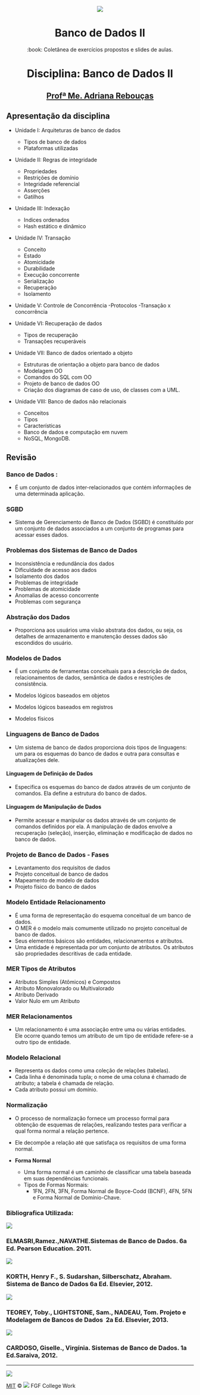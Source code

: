 <p align="center">
<img src="http://www.impacta.com.br/blog/wp-content/uploads/2017/10/header_banco_de_dados_sql.jpg">
</p>
<h1 align="center">Banco de Dados II</h1>
<p align="center">:book: Coletânea de exercícios propostos e slides de aulas.</p>


<h1 align="center">Disciplina: Banco de Dados II</h1>
<h2 align="center"><a href="http://lattes.cnpq.br/3109895561145359">Profª Me. Adriana Rebouças</a></h2>

## Apresentação da disciplina 

- Unidade I: Arquiteturas de banco de dados 
  - Tipos de banco de dados 
  - Plataformas utilizadas 

- Unidade II: Regras de integridade
  - Propriedades 
  - Restrições de domínio 
  - Integridade referencial 
  - Asserções 
  - Gatilhos  
  
- Unidade III: Indexação 
  - Indices ordenados 
  - Hash estático e dinâmico
  
- Unidade IV: Transação 
  - Conceito 
  - Estado  
  - Atomicidade
  - Durabilidade 
  - Execução concorrente 
  - Serialização 
  - Recuperação 
  - Isolamento
  
- Unidade V: Controle de Concorrência 
  -Protocolos 
  -Transação x concorrência 
  
- Unidade VI: Recuperação de dados 
  - Tipos de recuperação 
  - Transações recuperáveis 
  
- Unidade VII: Banco de dados orientado a objeto 
  - Estruturas de orientação a objeto para banco de dados  
  - Modelagem OO 
  - Comandos do  SQL com OO 
  - Projeto de banco de dados  OO 
  - Criação dos diagramas de caso de uso, de classes com a UML.   

- Unidade VIII:  Banco de dados não relacionais 
  - Conceitos 
  - Tipos 
  - Características 
  - Banco de dados e computação em nuvem 
  - NoSQL, MongoDB. 


## Revisão

### Banco de Dados :
  - É um conjunto de dados inter-relacionados que contém informações de uma determinada aplicação.
  
### SGBD
  - Sistema de Gerenciamento de Banco de Dados (SGBD) é constituído por um conjunto de dados associados a um conjunto de programas para acessar esses dados.
  
### Problemas dos Sistemas de Banco de Dados
  - Inconsistência e redundância dos dados 
  - Dificuldade de acesso aos dados 
  - Isolamento dos dados 
  - Problemas de integridade 
  - Problemas de atomicidade 
  - Anomalias de acesso concorrente 
  - Problemas com segurança
  
### Abstração dos Dados

  - Proporciona aos usuários uma visão abstrata dos dados, ou seja, os detalhes de armazenamento e manutenção desses dados são escondidos do usuário. 
  
### Modelos de Dados

  - É um conjunto de ferramentas conceituais para a descrição de dados, relacionamentos de dados, semântica de dados e restrições de consistência.

  - Modelos lógicos baseados em objetos 
  - Modelos lógicos baseados em registros 
  - Modelos físicos 

### Linguagens de Banco de Dados 

  - Um sistema de banco de dados  proporciona dois tipos de linguagens: um para os esquemas do banco de dados e outra para consultas e atualizações dele. 
  
#### Linguagem de Definição de Dados

  - Especifica os esquemas do banco de dados através de um conjunto de comandos. Ela define a  estrutura do banco de dados.

#### Linguagem de Manipulação de Dados 

  - Permite acessar e manipular os dados através de um conjunto de comandos definidos por ela. A manipulação de dados envolve a recuperação (seleção), inserção, eliminação e modificação de dados no banco de dados. 
  
### Projeto de Banco de Dados - Fases

  - Levantamento dos requisitos de dados 
  - Projeto conceitual de banco de dados 
  - Mapeamento de modelo de dados 
  - Projeto físico do banco de dados 
  
### Modelo Entidade Relacionamento

  - É uma forma de representação do esquema conceitual de um banco de dados.
  - O MER é o modelo mais comumente utilizado no projeto conceitual de banco de dados. 
  - Seus elementos básicos são entidades, relacionamentos e atributos.
  - Uma entidade é representada por um conjunto de atributos. Os atributos são propriedades descritivas de cada entidade.  

### MER Tipos de Atributos

  - Atributos Simples (Atômicos) e Compostos
  - Atributo Monovalorado ou Multivalorado
  - Atributo Derivado
  - Valor Nulo em um Atributo

### MER Relacionamentos

  - Um relacionamento  é uma associação entre uma ou várias entidades. Ele ocorre quando temos um atributo de um tipo de entidade refere-se a outro tipo de entidade. 
  
### Modelo Relacional 

  - Representa os dados como uma coleção de relações (tabelas). 
  - Cada linha é denominada tupla; o nome de uma coluna é chamado de atributo; a tabela é chamada de relação. 
  - Cada atributo possui um domínio.

### Normalização

- O processo de normalização fornece um processo formal para obtenção de esquemas de relações, realizando testes  para verificar a qual forma normal a  relação pertence. 

- Ele decompõe a relação até que satisfaça os requisitos de uma forma normal.

- **Forma Normal**
  - Uma forma normal é um caminho de classificar uma tabela baseada em suas dependências funcionais. 
  - Tipos de Formas Normais:
    - 1FN, 2FN, 3FN, Forma Normal de Boyce-Codd (BCNF), 4FN, 5FN e Forma Normal de Domínio-Chave.
    
    
 ### Bibliografica Utilizada:
 
 ![](http://pearson.vteximg.com.br/arquivos/ids/156655-264-362/Sistemas-de-Banco-de-Dados_9788579360855.jpg?v=635725689561070000)
 
### ELMASRI,Ramez.,NAVATHE.Sistemas de Banco de Dados.  6a Ed. Pearson Education. 2011. 
 
 ![](http://4.bp.blogspot.com/_aFYkUPKyX3M/Rxf-sUuBkKI/AAAAAAAABfM/Lu16szZ5aSI/s400/Sistema+de+Banco+de+Dados+-+Korth.jpg)
 
### KORTH, Henry F., S. Sudarshan, Silberschatz, Abraham. Sistema de Banco de Dados 6a Ed. Elsevier, 2012. 
 
 ![](http://d1pkzhm5uq4mnt.cloudfront.net/imagens/capas/25bc1d5c8339d1c049f6300bb9f832ebc3b20347.jpg)
 
### TEOREY, Toby., LIGHTSTONE, Sam., NADEAU, Tom. Projeto e Modelagem de Bancos de Dados ­ 2a Ed. Elsevier, 2013. 
 
 ![](https://images.livrariasaraiva.com.br/imagemnet/imagem.aspx/?pro_id=4060395&qld=90&l=430&a=-1)
 
### CARDOSO, Giselle., Virgínia. Sistemas de Banco de Dados. 1a Ed.Saraiva, 2012. 
 
 ---
![](http://res.cloudinary.com/marcialwushu/image/upload/c_scale,h_70,w_200/v1515033194/License_icon-mit-88x31-2.svg_yitxtw.png)
 
[MIT](LICENSE) &copy; ![](http://res.cloudinary.com/marcialwushu/image/upload/c_scale,w_26/v1514915463/29687_Faculdade_Integrada_da_Grande_Fortaleza_ytbyse.jpg) FGF College Work

